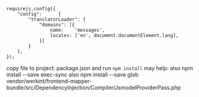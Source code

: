 ```
requirejs.config({
    "config":      {
        "translatorLoader": {
            "domains": [{
                name:    'messages',
                locales: ['en', document.documentElement.lang],
            }]
        }
    },
});
```
copy file to project:
    package.json
and run ```npm install```
may help:
also npm install --save exec-sync
also npm install --save glob
vendor/werkint/frontend-mapper-bundle/src/DependencyInjection/Compiler/JsmodelProviderPass.php